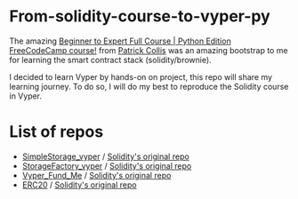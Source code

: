 # From-solidity-course-to-vyper-py

The amazing [Beginner to Expert Full Course | Python Edition FreeCodeCamp course!](https://www.youtube.com/watch?v=M576WGiDBdQ) from [Patrick Collis](https://github.com/PatrickAlphaC) was an amazing bootstrap to me for learning the smart contract stack (solidity/brownie).

I decided to learn Vyper by hands-on on project, this repo will share my learning journey. To do so, I will do my best to reproduce the Solidity course in Vyper.

# List of repos
 - [SimpleStorage_vyper](https://github.com/AlexChalard/SimpleStorage_vyper) / [Solidity's original repo](https://github.com/PatrickAlphaC/simple_storage)
 - [StorageFactory_vyper](https://github.com/AlexChalard/StorageFactory_vyper) / [Solidity's original repo](https://github.com/PatrickAlphaC/storage_factory)
 - [Vyper_Fund_Me](https://github.com/AlexChalard/fund_me_vyper) / [Solidity's original repo](https://github.com/PatrickAlphaC/brownie_fund_me)
 - [ERC20](https://github.com/AlexChalard/CreateERC20) / [Solidity's original repo](https://github.com/PatrickAlphaC/erc20-brownie-py)

